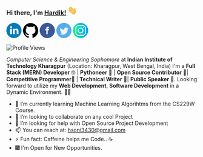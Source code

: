 ### Hi there, I'm [Hardik!](https://github.com/iamhardikat11) <img src="https://raw.githubusercontent.com/ABSphreak/ABSphreak/master/gifs/Hi.gif" width="25px">

<a href="https://www.linkedin.com/public-profile/settings?trk=d_flagship3_profile_self_view_public_profile&lipi=urn%3Ali%3Apage%3Ad_flagship3_profile_self_edit_contact_info%3BPdDn2Ht2Q7GDdAyiTy9%2BVQ%3D%3D"><img src="https://github.com/avinashkranjan/avinashkranjan/blob/master/logos/linkedin.png" width="40" /></a>
<a href="https://github.com/iamhardikat11"><img src="https://github.com/avinashkranjan/avinashkranjan/blob/master/logos/github-logo.png" width="40" /></a>
<a href="/"><img src="https://github.com/avinashkranjan/avinashkranjan/blob/master/logos/facebook.png" width="40" /></a>
<a href=""><img src="https://github.com/avinashkranjan/avinashkranjan/blob/master/logos/twitter.png" width="40" /></a>
<a href=""><img src="https://github.com/avinashkranjan/avinashkranjan/blob/master/logos/instagram.png" width="40" /></a>

![Profile Views](https://komarev.com/ghpvc/?username=iamhardikat11)

_Computer Science & Engineering Sophomore_ at <b>Indian Institute of Technology Kharagpur</b> (Location: Kharagpur, West Bengal, India) I'm a <b> Full Stack (MERN) Developer</b>  🤓 | <b>Pythoneer</b> 🐍 | <b>Open Source Contributor</b> 📝| <b>Competitive Programmer</b>🤠 | <b>Technical Writer</b> 🤭| <b>Public Speaker</b> 🥳. Looking forward to utilize my <b>Web Development</b>, <b>Software Development</b> in a Dynamic Environment. 🧑🏻

- 🌱 I’m currently learning Machine Learning Algorihtms from the CS229W Course.
- 👯 I’m looking to collaborate on any cool Project
- 🤔 I’m looking for help with Open Source Project Development 
- 📫 You can reach at: hsoni3430@gmail.com
- ⚡ Fun fact: Caffeine helps me Code.. ☕
- 🎆 I'm Open for New Opportunities.
